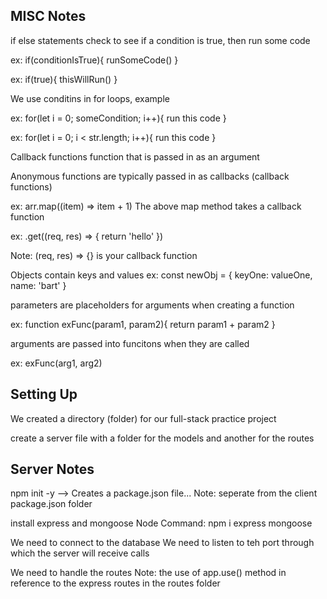 MISC Notes
---------------
if else statements check to see if a condition is true, then run some code

ex: if(conditionIsTrue){
    runSomeCode()
} 

ex: if(true){
    thisWillRun()
}

We use conditins in for loops, example

ex: for(let i = 0; someCondition; i++){
    run this code
}

ex: for(let i = 0; i < str.length; i++){
    run this code
}


Callback functions
function that is passed in as an argument

Anonymous functions are typically passed in as callbacks (callback functions)

ex: arr.map((item) => item + 1)
The above map method takes a callback function

ex: .get((req, res) => {
    return 'hello'
})

Note: (req, res) => {} is your callback function

Objects contain keys and values
ex: const newObj = {
    keyOne: valueOne,
    name: 'bart'
}

parameters are placeholders for arguments when creating a function

ex: function exFunc(param1, param2){
    return param1 + param2
}


arguments are passed into funcitons when they are called

ex: exFunc(arg1, arg2)


Setting Up
---------------------------------------------------------------------
We created a directory (folder) for our full-stack practice project

create a server file with a folder for the models and another for the routes

Server Notes
-------------------
npm init -y --> Creates a package.json file... Note: seperate from the client package.json folder

install express and mongoose
Node Command: npm i express mongoose

We need to connect to the database
We need to listen to teh port through which the server will receive calls

We need to handle the routes 
Note: the use of app.use() method in reference to the express routes in the routes folder